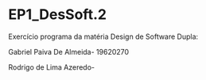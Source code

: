 # EP1_DesSoft.2
Exercício programa da matéria Design de Software
Dupla:

Gabriel Paiva De Almeida-  19620270

Rodrigo de Lima Azeredo-
